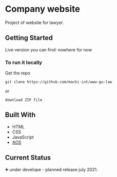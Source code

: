 # Company website

Project of website for lawyer.

## Getting Started

Live version you can find: nowhere for now

### To run it locally

Get the repo

```
git clone https://github.com/macki-int/www-gu-law
```

or

```
download ZIP file
```

## Built With

- HTML
- CSS
- JavaScript
- [AOS](https://michalsnik.github.io/aos/)

## Current Status

:heavy_plus_sign: under develope - planned release july 2021.
